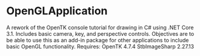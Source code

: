 # OpenGLApplication
A rework of the OpenTK console tutorial for drawing in C# using .NET Core 3.1. Includes basic camera, key, and perspective controls. Objectives are to be able to use this as an add-in package for other applications to include basic OpenGL functionality.  Requires: OpenTK 4.7.4 StbImageSharp 2.27.13
